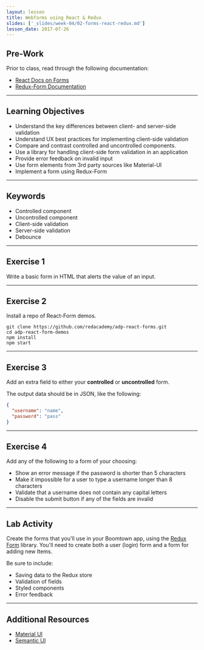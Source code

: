```yaml
---
layout: lesson
title: Webforms using React & Redux
slides: ['_slides/week-04/02-forms-react-redux.md']
lesson_date: 2017-07-26
---
```


## Pre-Work

Prior to class, read through the following documentation:

- [React Docs on Forms](https://facebook.github.io/react/docs/forms.html)
- [Redux-Form Documentation](http://redux-form.com/7.0.1/)

---

## Learning Objectives

- Understand the key differences between client- and server-side validation
- Understand UX best practices for implementing client-side validation
- Compare and contrast controlled and uncontrolled components.
- Use a library for handling client-side form validation in an application
- Provide error feedback on invalid input
- Use form elements from 3rd party sources like Material-UI
- Implement a form using Redux-Form

---

## Keywords

- Controlled component
- Uncontrolled component
- Client-side validation
- Server-side validation
- Debounce

---

## Exercise 1

Write a basic form in HTML that alerts the value of an input.

---


## Exercise 2

Install a repo of React-Form demos.

```shell
git clone https://github.com/redacademy/adp-react-forms.git
cd adp-react-form-demos
npm install
npm start
```

---

## Exercise 3

Add an extra field to either your **controlled** or  **uncontrolled** form.

The output data should be in JSON, like the following:

```json
{
  "username": "name",
  "password": "pass"
}
```

---

## Exercise 4

Add any of the following to a form of your choosing:

- Show an error message if the password is shorter than 5 characters
- Make it impossible for a user to type a username longer than 8 characters
- Validate that a username does not contain any capital letters
- Disable the submit button if any of the fields are invalid

---

## Lab Activity

Create the forms that you'll use in your Boomtown app, using the [Redux Form](http://redux-form.com) library.
You'll need to create both a user (login) form and a form for adding new Items.

Be sure to include:

  - Saving data to the Redux store
  - Validation of fields
  - Styled components
  - Error feedback

---

## Additional Resources

- [Material UI](https://github.com/callemall/material-ui)
- [Semantic UI](http://react.semantic-ui.com/)

